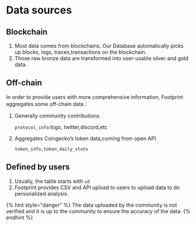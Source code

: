 # Data sources

## Blockchain

1. Most data comes from blockchains. Our Database automatically picks up blocks, logs, traces,transactions on the blockchain.
2. Those raw bronze data are transformed into user-usable silver and gold data.

## Off-chain

In order to provide users with more comprehensive information, Footprint aggregates some off-chain data：

1.  Generally community contributions

    `protocol_info`:logo, twitter,discord,etc
2.  Aggregates Coingecko’s token data,coming from open API

    `token_info,token_daily_stats`

## Defined by users

1. Usually, the table starts with `ud`
2. Footprint provides CSV and API upload to users to upload data to do personalized analysis.

{% hint style="danger" %}
The data uploaded by the community is not verified and it is up to the community to ensure the accuracy of the data.
{% endhint %}
